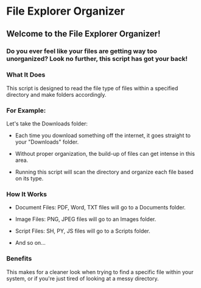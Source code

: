 # File Explorer Organizer

## Welcome to the File Explorer Organizer!
### Do you ever feel like your files are getting way too unorganized? Look no further, this script has got your back!

### What It Does
This script is designed to read the file type of files within a specified directory and make folders accordingly.

### For Example:
Let's take the Downloads folder:

- Each time you download something off the internet, it goes straight to your "Downloads" folder.

- Without proper organization, the build-up of files can get intense in this area.

- Running this script will scan the directory and organize each file based on its type.

### How It Works
- Document Files: PDF, Word, TXT files will go to a Documents folder.

- Image Files: PNG, JPEG files will go to an Images folder.

- Script Files: SH, PY, JS files will go to a Scripts folder.

- And so on...

### Benefits
This makes for a cleaner look when trying to find a specific file within your system, or if you're just tired of looking at a messy directory.


